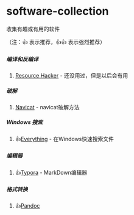 # software-collection
收集有趣或有用的软件

（注：:+1: 表示推荐，:+1::+1: 表示强烈推荐）

##### 编译和反编译

1. [Resource Hacker](http://www.angusj.com/resourcehacker) - 还没用过，但是以后会有用

##### 破解

1. [Navicat](https://github.com/DoubleLabyrinth/navicat-keygen) - navicat破解方法

##### Windows 搜索

1. :+1:[Everything](https://www.voidtools.com/zh-cn/downloads) - 在Windows快速搜索文件

##### 编辑器

1. :+1:[Typora](https://www.typora.io/) - MarkDown编辑器

##### 格式转换

1. :+1:[Pandoc](https://github.com/jgm/pandoc)
